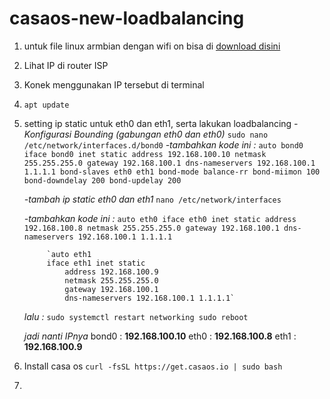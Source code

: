 # casaos-new-loadbalancing

1. untuk file linux armbian dengan wifi on bisa di [download disini](https://www.mediafire.com/file/2ywqxi302gzrp2i/Armbian_21.08.1_Amlogic-GXL_bullseye_current_5.10.60.img.xz/file)
2. Lihat IP di router ISP
3. Konek menggunakan IP tersebut di terminal
4. `apt update`
5. setting ip static untuk eth0 dan eth1, serta lakukan loadbalancing
   _-Konfigurasi Bounding (gabungan eth0 dan eth0)_
       `sudo nano /etc/network/interfaces.d/bond0`
     _-tambahkan kode ini :_
          `auto bond0
          iface bond0 inet static
              address 192.168.100.10
              netmask 255.255.255.0
              gateway 192.168.100.1
              dns-nameservers 192.168.100.1 1.1.1.1
              bond-slaves eth0 eth1
              bond-mode balance-rr
              bond-miimon 100
              bond-downdelay 200
              bond-updelay 200`


     _-tambah ip static eth0 dan eth1_
         `nano /etc/network/interfaces`
   
     _-tambahkan kode ini :_
            `auto eth0
            iface eth0 inet static
                address 192.168.100.8
                netmask 255.255.255.0
                gateway 192.168.100.1
                dns-nameservers 192.168.100.1 1.1.1.1`
   
            `auto eth1
            iface eth1 inet static
                address 192.168.100.9
                netmask 255.255.255.0
                gateway 192.168.100.1
                dns-nameservers 192.168.100.1 1.1.1.1`
      _lalu :_
         `sudo systemctl restart networking
         sudo reboot`

     _jadi nanti IPnya_
       bond0 : **192.168.100.10**
       eth0 : **192.168.100.8**
       eth1 : **192.168.100.9**


7. Install casa os
   `curl -fsSL https://get.casaos.io | sudo bash`
8. 
